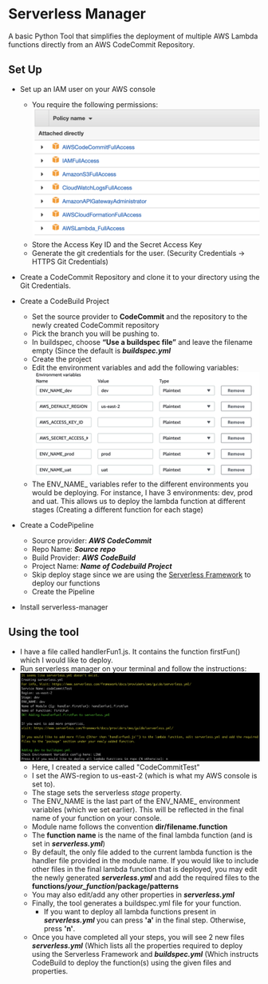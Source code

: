 # Serverless Manager

A basic Python Tool that simplifies the deployment of multiple AWS Lambda functions directly from an AWS CodeCommit Repository.

## Set Up

 - Set up an IAM user on your AWS console 
	 - You require the following permissions:
	  ![Permissions for IAM user](/assets/permissions.png)
	 - Store the Access Key ID and the Secret Access Key
	 - Generate the git credentials for the user. (Security Credentials -> HTTPS Git Credentials)
 
 - Create a CodeCommit Repository and clone it to your directory using the Git Credentials.

 - Create a CodeBuild Project
	- Set the source provider to **CodeCommit** and the repository to the newly created CodeCommit repository
	- Pick the branch you will be pushing to.
	- In buildspec, choose **“Use a buildspec file”** and leave the filename empty (Since the default is  **_buildspec.yml_**
	- Create the project
	- Edit the environment variables and add the following variables:
	 ![Environment Variables](/assets/envVariables.png)
	- The ENV_NAME_ variables refer to the different environments you would be deploying. For instance, I have 3 environments: dev, prod and uat. This allows us to deploy the lambda function at different stages (Creating a different function for each stage)

- Create a CodePipeline
	- Source provider:  **_AWS CodeCommit_**
	- Repo Name:  **_Source repo_**
	- Build Provider:  **_AWS_**  **_CodeBuild_**
	- Project Name:  **_Name of Codebuild Project_**
	- Skip deploy stage since we are using the [Serverless Framework](https://www.serverless.com/framework/docs/providers/aws/) to deploy our functions
	- Create the Pipeline
 
- Install serverless-manager

## Using the tool

 - I have a file called handlerFun1.js. It contains the function firstFun() which I would like to deploy.
 - Run serverless manager on your terminal and follow the instructions:
  ![First Steps](/assets/firstSteps.png)
	 - Here, I created a service called "CodeCommitTest" 
	 - I set the AWS-region to us-east-2 (which is what my AWS console is set to). 
	 - The stage sets the serverless *stage* property.
	 - The ENV_NAME is the last part of the ENV_NAME_ environment variables (which we set earlier). This will be reflected in the final name of your function on your console.
	 - Module name follows the convention **dir/filename.function**
	 - The **function name** is the name of the final lambda function (and is set in ***serverless.yml***)
	 - By default, the only file added to the current lambda function is the handler file provided in the module name. If you would like to include other files in the final lambda function that is deployed, you may edit the newly generated ***serverless.yml*** and add the required files to the **functions/*your_function*/package/patterns**
	 - You may also edit/add any other properties in ***serverless.yml***
	 - Finally, the tool generates a buildspec.yml file for your function.
		 - If you want to deploy all lambda functions present in ***serverless.yml*** you can press **'a'** in the final step. Otherwise, press **'n'**.
	 - Once you have completed all your steps, you will see 2 new files ***serverless.yml*** (Which lists all the properties required to deploy using the Serverless Framework and ***buildspec.yml*** (Which instructs CodeBuild to deploy the function(s) using the given files and properties.


 
